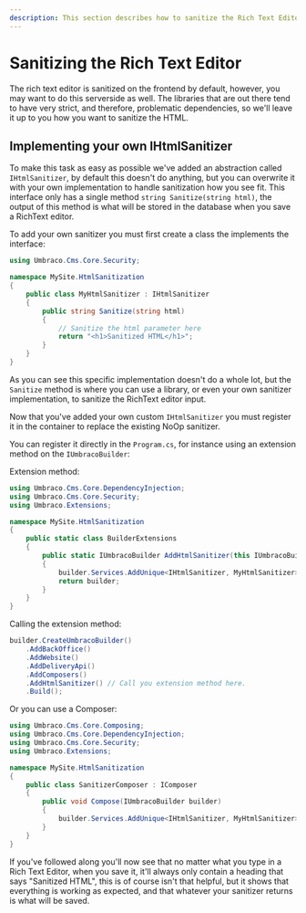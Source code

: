 ```yaml
---
description: This section describes how to sanitize the Rich Text Editor serverside
---
```


# Sanitizing the Rich Text Editor

The rich text editor is sanitized on the frontend by default, however, you may want to do this serverside as well. The libraries that are out there tend to have very strict, and therefore, problematic dependencies, so we'll leave it up to you how you want to sanitize the HTML.

## Implementing your own IHtmlSanitizer

To make this task as easy as possible we've added an abstraction called `IHtmlSanitizer`, by default this doesn't do anything, but you can overwrite it with your own implementation to handle sanitization how you see fit. This interface only has a single method `string Sanitize(string html)`, the output of this method is what will be stored in the database when you save a RichText editor.

To add your own sanitizer you must first create a class the implements the interface:

```csharp
using Umbraco.Cms.Core.Security;

namespace MySite.HtmlSanitization
{
    public class MyHtmlSanitizer : IHtmlSanitizer
    {
        public string Sanitize(string html)
        {
            // Sanitize the html parameter here
            return "<h1>Sanitized HTML</h1>";
        }
    }
}
```

As you can see this specific implementation doesn't do a whole lot, but the `Sanitize` method is where you can use a library, or even your own sanitizer implementation, to sanitize the RichText editor input.

Now that you've added your own custom `IHtmlSanitizer` you must register it in the container to replace the existing NoOp sanitizer.

You can register it directly in the `Program.cs`, for instance using an extension method on the `IUmbracoBuilder`:

Extension method:

```csharp
using Umbraco.Cms.Core.DependencyInjection;
using Umbraco.Cms.Core.Security;
using Umbraco.Extensions;

namespace MySite.HtmlSanitization
{
    public static class BuilderExtensions
    {
        public static IUmbracoBuilder AddHtmlSanitizer(this IUmbracoBuilder builder)
        {
            builder.Services.AddUnique<IHtmlSanitizer, MyHtmlSanitizer>();
            return builder;
        }
    }
}
```

Calling the extension method:

```csharp
builder.CreateUmbracoBuilder()
    .AddBackOffice()
    .AddWebsite()
    .AddDeliveryApi()
    .AddComposers()
    .AddHtmlSanitizer() // Call you extension method here.
    .Build();
```

Or you can use a Composer:

```csharp
using Umbraco.Cms.Core.Composing;
using Umbraco.Cms.Core.DependencyInjection;
using Umbraco.Cms.Core.Security;
using Umbraco.Extensions;

namespace MySite.HtmlSanitization
{
    public class SanitizerComposer : IComposer
    {
        public void Compose(IUmbracoBuilder builder)
        {
            builder.Services.AddUnique<IHtmlSanitizer, MyHtmlSanitizer>();
        }
    }
}
```

If you've followed along you'll now see that no matter what you type in a Rich Text Editor, when you save it, it'll always only contain a heading that says "Sanitized HTML", this is of course isn't that helpful, but it shows that everything is working as expected, and that whatever your sanitizer returns is what will be saved.
